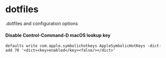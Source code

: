 dotfiles
========

.dotfiles and configuration options

#### Disable Control-Command-D macOS lookup key
```
defaults write com.apple.symbolichotkeys AppleSymbolicHotKeys -dict-add 70 '<dict><key>enabled</key><false/></dict>'
```
